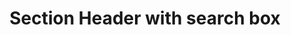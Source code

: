 ---
title: Section Header with search box
category: Application
paid: true
isActive: true
ltr: {"vue":{"vueCss":[],"vueTail":[]},"react":{"jsxCss":[],"jsxTail":[{"label":"App.jsx","code":"export default () => {\n    return (\n        <div className=\"max-w-screen-xl mx-auto px-4 pt-4 md:px-8\">\n            <div className=\"items-start justify-between gap-x-4 py-4 border-b sm:flex\">\n                <div className=\"max-w-lg\">\n                    <h3 className=\"text-gray-800 text-2xl font-bold\">\n                        Team members\n                    </h3>\n                    <p className=\"text-gray-600 mt-2\">\n                        Lorem Ipsum text of the printing and typesetting industry.\n                    </p>\n                </div>\n                <div className=\"mt-6 sm:mt-0\">\n                    <div className=\"relative\">\n                        <svg className=\"w-6 h-6 text-gray-400 absolute left-3 inset-y-0 my-auto\" xmlns=\"http://www.w3.org/2000/svg\" viewBox=\"0 0 20 20\" fill=\"currentColor\">\n                            <path fillRule=\"evenodd\" d=\"M9 3.5a5.5 5.5 0 100 11 5.5 5.5 0 000-11zM2 9a7 7 0 1112.452 4.391l3.328 3.329a.75.75 0 11-1.06 1.06l-3.329-3.328A7 7 0 012 9z\" clipRule=\"evenodd\" />\n                        </svg>\n                        <input\n                            type=\"text\"\n                            placeholder=\"Enter your email\"\n                            className=\"w-full pl-12 pr-3 py-2 text-gray-500 bg-transparent outline-none border focus:border-indigo-600 rounded-lg sm:max-w-xs\"\n                        />\n                    </div>\n                </div>\n            </div>\n        </div>\n    )\n}"}]},"preview":"function App() {\n    return (\n        <div className=\"max-w-screen-xl mx-auto px-4 pt-4 md:px-8\">\n            <div className=\"items-start justify-between gap-x-4 py-4 border-b sm:flex\">\n                <div className=\"max-w-lg\">\n                    <h3 className=\"text-gray-800 text-2xl font-bold\">\n                        Team members\n                    </h3>\n                    <p className=\"text-gray-600 mt-2\">\n                        Lorem Ipsum text of the printing and typesetting industry.\n                    </p>\n                </div>\n                <div className=\"mt-6 sm:mt-0\">\n                    <div className=\"relative\">\n                        <svg className=\"w-6 h-6 text-gray-400 absolute left-3 inset-y-0 my-auto\" xmlns=\"http://www.w3.org/2000/svg\" viewBox=\"0 0 20 20\" fill=\"currentColor\">\n                            <path fillRule=\"evenodd\" d=\"M9 3.5a5.5 5.5 0 100 11 5.5 5.5 0 000-11zM2 9a7 7 0 1112.452 4.391l3.328 3.329a.75.75 0 11-1.06 1.06l-3.329-3.328A7 7 0 012 9z\" clipRule=\"evenodd\" />\n                        </svg>\n                        <input\n                            type=\"text\"\n                            placeholder=\"Enter your email\"\n                            className=\"w-full pl-12 pr-3 py-2 text-gray-500 bg-transparent outline-none border focus:border-indigo-600 rounded-lg sm:max-w-xs\"\n                        />\n                    </div>\n                </div>\n            </div>\n        </div>\n    )\n}"}
rtl: {"preview":"function App() {\n\n    return (\n        <div className=\"max-w-screen-xl mx-auto px-4 pt-4 md:px-8\">\n            <div className=\"items-start justify-between gap-x-4 py-4 border-b sm:flex\">\n                <div className=\"max-w-lg\">\n                    <h3 className=\"text-gray-800 text-2xl font-bold\">\n                        أعضاء الفريق\n                    </h3>\n                    <p className=\"text-gray-600 mt-2\">\n                        نص لوريم إيبسوم لصناعة الطباعة والتنضيد.\n                    </p>\n                </div>\n                <div className=\"mt-6 sm:mt-0\">\n                    <div className=\"relative\">\n                        <svg className=\"w-6 h-6 text-gray-400 absolute right-3 inset-y-0 my-auto\" xmlns=\"http://www.w3.org/2000/svg\" viewBox=\"0 0 20 20\" fill=\"currentColor\">\n                            <path fillRule=\"evenodd\" d=\"M9 3.5a5.5 5.5 0 100 11 5.5 5.5 0 000-11zM2 9a7 7 0 1112.452 4.391l3.328 3.329a.75.75 0 11-1.06 1.06l-3.329-3.328A7 7 0 012 9z\" clipRule=\"evenodd\" />\n                        </svg>\n                        <input\n                            type=\"text\"\n                            placeholder=\"ادخل بريدك الالكتروني\"\n                            className=\"w-full pr-12 pl-3 py-2 text-gray-500 bg-transparent outline-none border focus:border-indigo-600 rounded-lg sm:max-w-xs\"\n                        />\n                    </div>\n                </div>\n            </div>\n        </div>\n    )\n}","vue":{"vueCss":[],"vueTail":[]},"react":{"jsxTail":[{"label":"App.jsx","code":"export default () => {\n\n    return (\n        <div className=\"max-w-screen-xl mx-auto px-4 pt-4 md:px-8\">\n            <div className=\"items-start justify-between gap-x-4 py-4 border-b sm:flex\">\n                <div className=\"max-w-lg\">\n                    <h3 className=\"text-gray-800 text-2xl font-bold\">\n                        أعضاء الفريق\n                    </h3>\n                    <p className=\"text-gray-600 mt-2\">\n                        نص لوريم إيبسوم لصناعة الطباعة والتنضيد.\n                    </p>\n                </div>\n                <div className=\"mt-6 sm:mt-0\">\n                    <div className=\"relative\">\n                        <svg className=\"w-6 h-6 text-gray-400 absolute right-3 inset-y-0 my-auto\" xmlns=\"http://www.w3.org/2000/svg\" viewBox=\"0 0 20 20\" fill=\"currentColor\">\n                            <path fillRule=\"evenodd\" d=\"M9 3.5a5.5 5.5 0 100 11 5.5 5.5 0 000-11zM2 9a7 7 0 1112.452 4.391l3.328 3.329a.75.75 0 11-1.06 1.06l-3.329-3.328A7 7 0 012 9z\" clipRule=\"evenodd\" />\n                        </svg>\n                        <input\n                            type=\"text\"\n                            placeholder=\"ادخل بريدك الالكتروني\"\n                            className=\"w-full pr-12 pl-3 py-2 text-gray-500 bg-transparent outline-none border focus:border-indigo-600 rounded-lg sm:max-w-xs\"\n                        />\n                    </div>\n                </div>\n            </div>\n        </div>\n    )\n}"}],"jsxCss":[]}}
slug: /section-headers
id: 98c3c98f-1b9b-43f3-901a-cad019ac8b7d
created_at: 1668950983090
---